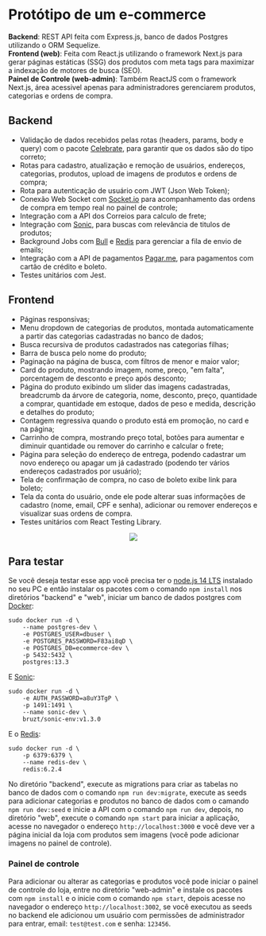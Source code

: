 # Protótipo de um e-commerce
<strong>Backend</strong>: REST API feita com Express.js, banco de dados Postgres utilizando o ORM Sequelize.</br>
<strong>Frontend (web)</strong>: Feita com React.js utilizando o framework Next.js para gerar páginas estáticas (SSG) dos produtos com meta tags para maximizar a indexação de motores de busca (SEO).</br>
<strong>Painel de Controle (web-admin)</strong>: Também ReactJS com o framework Next.js, área acessivel apenas para administradores gerenciarem produtos, categorias e ordens de compra.

## Backend
- Validação de dados recebidos pelas rotas (headers, params, body e query) com o pacote [Celebrate](https://github.com/arb/celebrate), para garantir que os dados são do tipo correto;
- Rotas para cadastro, atualização e remoção de usuários, endereços, categorias, produtos, upload de imagens de produtos e ordens de compra;
- Rota para autenticação de usuário com JWT (Json Web Token);
- Conexão Web Socket com [Socket.io](https://github.com/socketio/socket.io) para acompanhamento das ordens de compra em tempo real no painel de controle;
- Integração com a API dos Correios para calculo de frete;
- Integração com [Sonic](https://github.com/valeriansaliou/sonic), para buscas com relevância de titulos de produtos;
- Background Jobs com [Bull](https://github.com/OptimalBits/bull) e [Redis](https://github.com/redis/redis) para gerenciar a fila de envio de emails;
- Integração com a API de pagamentos [Pagar.me](https://pagar.me/), para pagamentos com cartão de crédito e boleto.
- Testes unitários com Jest.

## Frontend
- Páginas responsivas;
- Menu dropdown de categorias de produtos, montada automaticamente a partir das categorias cadastradas no banco de dados;
- Busca recursiva de produtos cadastrados nas categorias filhas;
- Barra de busca pelo nome do produto;
- Paginação na página de busca, com filtros de menor e maior valor;
- Card do produto, mostrando imagem, nome, preço, "em falta", porcentagem de desconto e preço após desconto;
- Página do produto exibindo um slider das imagens cadastradas, breadcrumb da árvore de categoria, nome, desconto, preço, quantidade a comprar, quantidade em estoque, dados de peso e medida, descrição e detalhes do produto;
- Contagem regressiva quando o produto está em promoção, no card e na página;
- Carrinho de compra, mostrando preço total, botões para aumentar e diminuir quantidade ou remover do carrinho e calcular o frete;
- Página para seleção do endereço de entrega, podendo cadastrar um novo endereço ou apagar um já cadastrado (podendo ter vários endereços cadastrados por usuário);
- Tela de confirmação de compra, no caso de boleto exibe link para boleto;
- Tela da conta do usuário, onde ele pode alterar suas informações de cadastro (nome, email, CPF e senha), adicionar ou remover endereços e visualizar suas ordens de compra.
- Testes unitários com React Testing Library.

<p align="center">
  <img src="https://github.com/bruzt/exemplo-ecommerce/blob/master/ecommerce1.gif?raw=true">
</p>

## Para testar

Se você deseja testar esse app você precisa ter o [node.js 14 LTS](https://nodejs.org/) instalado no seu PC e então instalar os pacotes com o comando ``` npm install ``` nos diretórios "backend" e "web", iniciar um banco de dados postgres com [Docker](https://www.docker.com/):

```
sudo docker run -d \
    --name postgres-dev \
    -e POSTGRES_USER=dbuser \
    -e POSTGRES_PASSWORD=F83ai8qD \
    -e POSTGRES_DB=ecommerce-dev \
    -p 5432:5432 \
    postgres:13.3
```

E [Sonic](https://github.com/valeriansaliou/sonic):

```
sudo docker run -d \
    -e AUTH_PASSWORD=a8uY3TgP \
    -p 1491:1491 \
    --name sonic-dev \
    bruzt/sonic-env:v1.3.0
```

E o [Redis](https://github.com/redis/redis):

```
sudo docker run -d \
    -p 6379:6379 \
    --name redis-dev \
    redis:6.2.4
```

No diretório "backend", execute as migrations para criar as tabelas no banco de dados com o comando ``` npm run dev:migrate ```, execute as seeds para adicionar categorias e produtos no banco de dados com o camando ``` npm run dev:seed ``` e inicie a API com o comando ``` npm run dev ```, depois, no diretório "web", execute o comando ``` npm start ``` para iniciar a aplicação, acesse no navegador o endereço ``` http://localhost:3000 ``` e você deve ver a página inicial da loja com produtos sem imagens (você pode adicionar imagens no painel de controle).

### Painel de controle

Para adicionar ou alterar as categorias e produtos você pode iniciar o painel de controle do loja, entre no diretório "web-admin" e instale os pacotes com ``` npm install ``` e o inicie com o comando ``` npm start ```, depois acesse no navegador o endereço ``` http://localhost:3002 ```, se você executou as seeds no backend ele adicionou um usuário com permissões de administrador para entrar, email: ```test@test.com``` e senha: ```123456```.

<!-- 
VocCom o REST Client [Insomnia](https://insomnia.rest/), importe o workspace do projeto (o arquivo está na raiz desse projeto: "Insomnia_workspace.json"), execute a rota "session" (login) para te retornar uma JWT (JSON Web Token) para acessar as rotas, configure a Bearer token com o JWT na rota "store" de "categories" e "products", crie uma categoria de produto e depois um produto cadastrado ao id daquela categoria, recarregando a página web o card do produto deve aparecer.
-->



